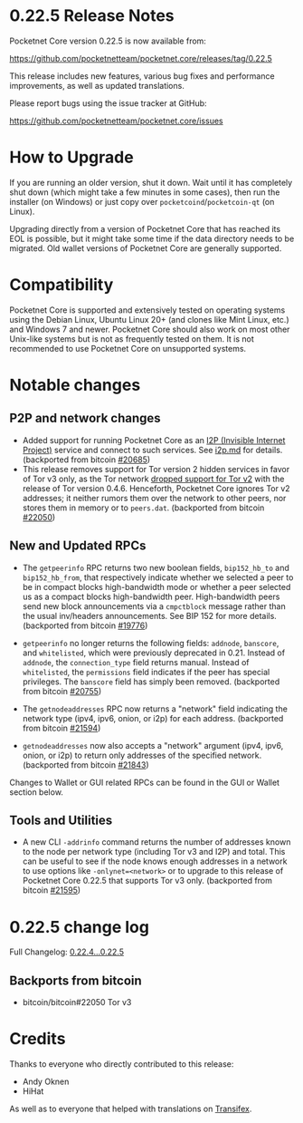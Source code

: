 0.22.5 Release Notes
====================

Pocketnet Core version 0.22.5 is now available from:

  <https://github.com/pocketnetteam/pocketnet.core/releases/tag/0.22.5>

This release includes new features, various bug fixes and performance
improvements, as well as updated translations.

Please report bugs using the issue tracker at GitHub:

  <https://github.com/pocketnetteam/pocketnet.core/issues>

How to Upgrade
==============

If you are running an older version, shut it down. Wait until it has completely
shut down (which might take a few minutes in some cases), then run the
installer (on Windows) or just copy over `pocketcoind`/`pocketcoin-qt` (on Linux).

Upgrading directly from a version of Pocketnet Core that has reached its EOL is
possible, but it might take some time if the data directory needs to be migrated. Old
wallet versions of Pocketnet Core are generally supported.

Compatibility
==============

Pocketnet Core is supported and extensively tested on operating systems
using the Debian Linux, Ubuntu Linux 20+ (and clones like Mint Linux, etc.) and
Windows 7 and newer.  Pocketnet Core should also work on most other Unix-like systems but
is not as frequently tested on them.  It is not recommended to use Pocketnet Core on
unsupported systems.

Notable changes
===============

P2P and network changes
-----------------------
- Added support for running Pocketnet Core as an
  [I2P (Invisible Internet Project)](https://en.wikipedia.org/wiki/I2P) service
  and connect to such services. See [i2p.md](https://github.com/pocketnetteam/pocketnet.core/blob/0.22/doc/i2p.md) for details. (backported from bitcoin [#20685](https://github.com/bitcoin/bitcoin/pull/20685))
- This release removes support for Tor version 2 hidden services in favor of Tor
  v3 only, as the Tor network [dropped support for Tor
  v2](https://blog.torproject.org/v2-deprecation-timeline) with the release of
  Tor version 0.4.6.  Henceforth, Pocketnet Core ignores Tor v2 addresses; it
  neither rumors them over the network to other peers, nor stores them in memory
  or to `peers.dat`.  (backported from bitcoin [#22050](https://github.com/bitcoin/bitcoin/pull/22050))

New and Updated RPCs
--------------------

- The `getpeerinfo` RPC returns two new boolean fields, `bip152_hb_to` and
  `bip152_hb_from`, that respectively indicate whether we selected a peer to be
  in compact blocks high-bandwidth mode or whether a peer selected us as a
  compact blocks high-bandwidth peer. High-bandwidth peers send new block
  announcements via a `cmpctblock` message rather than the usual inv/headers
  announcements. See BIP 152 for more details. (backported from bitcoin [#19776](https://github.com/bitcoin/bitcoin/pull/19776))

- `getpeerinfo` no longer returns the following fields: `addnode`, `banscore`,
  and `whitelisted`, which were previously deprecated in 0.21. Instead of
  `addnode`, the `connection_type` field returns manual. Instead of
  `whitelisted`, the `permissions` field indicates if the peer has special
  privileges. The `banscore` field has simply been removed. (backported from bitcoin [#20755](https://github.com/bitcoin/bitcoin/pull/20755))

- The `getnodeaddresses` RPC now returns a "network" field indicating the
  network type (ipv4, ipv6, onion, or i2p) for each address.  (backported from bitcoin [#21594](https://github.com/bitcoin/bitcoin/pull/21594))

- `getnodeaddresses` now also accepts a "network" argument (ipv4, ipv6, onion,
  or i2p) to return only addresses of the specified network.  (backported from bitcoin [#21843](https://github.com/bitcoin/bitcoin/pull/21843))

Changes to Wallet or GUI related RPCs can be found in the GUI or Wallet section below.

Tools and Utilities
-------------------

- A new CLI `-addrinfo` command returns the number of addresses known to the
  node per network type (including Tor v3 and I2P) and total. This can be
  useful to see if the node knows enough addresses in a network to use options
  like `-onlynet=<network>` or to upgrade to this release of Pocketnet Core 0.22.5
  that supports Tor v3 only.  (backported from bitcoin [#21595](https://github.com/bitcoin/bitcoin/pull/21595))

0.22.5 change log
===============
Full Changelog: [0.22.4...0.22.5](https://github.com/pocketnetteam/pocketnet.core/compare/0.22.4...0.22.5)

Backports from bitcoin
----------------------
- bitcoin/bitcoin#22050 Tor v3

Credits
=======

Thanks to everyone who directly contributed to this release:

- Andy Oknen
- HiHat

As well as to everyone that helped with translations on [Transifex](https://www.transifex.com/pocketnetteam/pocketnet-core/).
